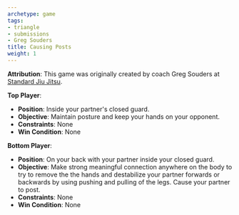 ```yaml
---
archetype: game
tags:
- triangle
- submissions
- Greg Souders
title: Causing Posts
weight: 1
---
```

**Attribution**: This game was originally created by coach Greg Souders at [Standard Jiu Jitsu](https://standardjiujitsu.com).

**Top Player**:
  * **Position**: Inside your partner's closed guard.
  * **Objective**: Maintain posture and keep your hands on your opponent.
  * **Constraints**: None
  * **Win Condition**: None

**Bottom Player**:
  * **Position**: On your back with your partner inside your closed guard.
  * **Objective**: Make strong meaningful connection anywhere on the body to try to remove the the hands and destabilize your partner forwards or backwards by using pushing and pulling of the legs. Cause your partner to post.
  * **Constraints**: None
  * **Win Condition**: None
